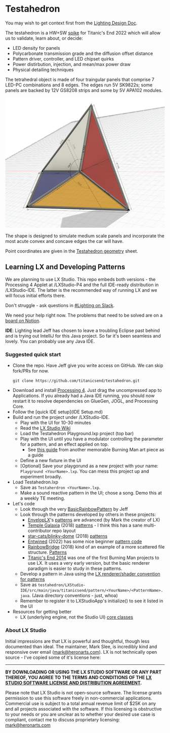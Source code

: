 Testahedron
==

You may wish to get context first from the [Lighting Design Doc](https://docs.google.com/document/d/1YK9umrhOodwnRWGRzYOR1iOocrO6Cf9ZpHF7FWgBKKI/edit#).

The testahedron is a HW+SW [spike](https://en.wikipedia.org/wiki/Spike_(software_development)) for Titanic's End 2022 which will allow us to validate, learn about, or decide:
 
* LED density for panels
* Polycarbonate transmission grade and the diffusion offset distance 
* Pattern driver, controller, and LED chipset quirks
* Power distirbution, injection, and mean/max power draw
* Physical detailing techniques

The tetrahedral object is made of four traingular panels that comprise 7 LED-PC combinations and 8 edges. The edges run 5V SK9822s; some panels are backed by 12V GS8208 strips and some by 5V APA102 modules.

![Testherdron mockup](assets/testahedron.png)

The shape is designed to simulate medium scale panels and incorporate the most acute convex and concave edges the car will have.

Point coordinates are given in the [Testahedron geometry](https://docs.google.com/spreadsheets/d/1xg3VyxFnoMtjiKc9JUttWGl9H9YlJPBahsxc7eyymcE/edit?usp=sharing) sheet.


## Learning LX and Developing Patterns

We are planning to use LX Studio. This repo embeds both versions - the Processing 4 Applet at /LXStudio-P4 and the full IDE-ready distribution in /LXStudio-IDE. The latter is the recommended way of running LX and we will focus initial efforts there.

Don't struggle - ask questions in [#Lighting on Slack](https://titanicsend.slack.com/archives/C02L0MDQB2M).

We need your help right now. The problems that need to be solved are on a [board on Notion](https://www.notion.so/titanicsend/d4a7f54ab5f84784b79268e81c9342a7?v=1950f7f8703d498cb51e6e01ec84c577).

**IDE**: Lighting lead Jeff has chosen to leave a troubling Eclipse past behind and is trying out IntelliJ for this Java project. So far it's been seamless and lovely. You can probably use any Java IDE.



### Suggested quick start

* Clone the repo. Have Jeff give you write access on GitHub. We can skip fork/PRs for now.
    ```
    git clone https://github.com/titanicsend/testahedron.git
    ```
* Download and install [Processing 4](https://processing.org/download). Just drag the uncompressed app to Applications. If you already had a Java IDE running, you should now restart it to resolve dependencies on GlueGen, JOGL, and Processing Core.
* Follow the [quick IDE setup](IDE Setup.md)
* Build and run the project under /LXStudio-IDE.
    * Play with the UI for 10-30 minutes
    * Read the [LX Studio Wiki](https://github.com/heronarts/LXStudio/wiki)
    * Load the Testahedron Playground.lxp project (top bar)
    * Play with the UI until you have a modulator controlling the parameter for a pattern, and an effect applied on top.
       * See [this guide](https://github.com/tracyscott/RainbowStudio/blob/master/LXStudioUserGuide.md) from another memorable Burning Man art piece as a guide
    * Define a new fixture in the UI
    * [Optional] Save your playgorund as a new project with your name: `Playground <YourName>.lxp`. You can mess this project up and experiment broadly.
* Load Testahedron.lxp
    * Save as `Testaherdron <YourName>.lxp`. 
    * Make a sound reactive pattern in the UI; chose a song. Demo this at a weekly TE meeting.
* Let's code
    * Look through the very [BasicRainbowPattern](https://github.com/titanicsend/testahedron/blob/main/LXStudio-IDE/src/main/java/titanicsend/pattern/jeff/BasicRainbowPattern.java) by Jeff
    * Look through the patterns developed by others in these projects:
        * [EnvelopLX](https://github.com/EnvelopSound/EnvelopLX)'s [patterns](https://github.com/EnvelopSound/EnvelopLX/blob/master/EnvelopLX/Patterns.pde) are advanced (by Mark the creator of LX)
        * [Temple Galaxia](https://github.com/temple2018/Galaxia) (2018) [patterns](https://github.com/temple2018/Galaxia/tree/master/src/main/java/org/templegalaxia/patterns) - I think this has a sane multi-contributor repo layout
        * [star-cats/blinky-dome](https://github.com/star-cats/blinky-dome) (2018) [patterns](https://github.com/star-cats/blinky-dome/tree/master/src/main/java/com/github/starcats/blinkydome/pattern)
        * [Entwined](https://github.com/squaredproject/Entwined) (2022) has some nice beginner [pattern code](https://github.com/squaredproject/Entwined/blob/master/oldlx/Trees/Patterns_ColinHunt.java)
        * [RainbowBridge](https://github.com/tracyscott/RainbowStudio) (2018) kind of an example of a more scattered file structure. [Patterns](https://github.com/tracyscott/RainbowStudio/tree/master/src/main/java/com/giantrainbow/patterns)
        * [Titanic's End 2014](https://github.com/nottombrown/TitanicsEnd) was one of the first Burning Man projects to use LX. It uses a very early version, but the basic renderer paradigm is easier to study in these patterns.
    * Develop a pattern in Java using the [LX renderer/shader convention for patterns](https://github.com/heronarts/LXStudio/wiki/Learning-LX:-Patterns)
    * Save as `testahedron/LXStudio-IDE/src/main/java/titanicsend/pattern/<YourName>/<PatternName>.java`. (Java directory conventions - just, whoa)
    * Remember to register it to LXStudioApp's initialize() to see it listed in the UI
* Resources for getting better
    * LX (underlying engine, not the Studio UI) [core classes](https://github.com/heronarts/LX/tree/master/src/main/java/heronarts/lx)

### About LX Studio

Initial impressions are that LX is powerful and thoughtful, though less documented than ideal. The maintainer, Mark Slee, is incredibly kind and responsive over email ([mark@heronarts.com](mailto:mark@heronarts.com)).  LX is not technically open source - I've copied some of it's license here:

---

**BY DOWNLOADING OR USING THE LX STUDIO SOFTWARE OR ANY PART THEREOF, YOU AGREE TO THE TERMS AND CONDITIONS OF THE [LX STUDIO SOFTWARE LICENSE AND DISTRIBUTION AGREEMENT](http://lx.studio/license).**

Please note that LX Studio is not open-source software. The license grants permission to use this software freely in non-commercial applications. Commercial use is subject to a total annual revenue limit of $25K on any and all projects associated with the software. If this licensing is obstructive to your needs or you are unclear as to whether your desired use case is compliant, contact me to discuss proprietary licensing: mark@heronarts.com

